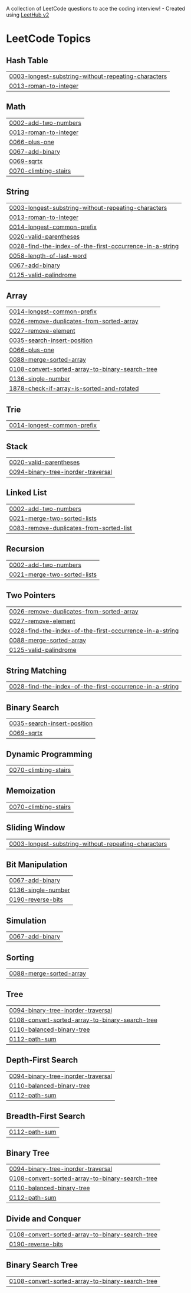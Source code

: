 A collection of LeetCode questions to ace the coding interview! - Created using [LeetHub v2](https://github.com/arunbhardwaj/LeetHub-2.0)
<!---LeetCode Topics Start-->
# LeetCode Topics
## Hash Table
|  |
| ------- |
| [0003-longest-substring-without-repeating-characters](https://github.com/koushalchintakayala/Leetcode-Progress/tree/master/0003-longest-substring-without-repeating-characters) |
| [0013-roman-to-integer](https://github.com/koushalchintakayala/Leetcode-Progress/tree/master/0013-roman-to-integer) |
## Math
|  |
| ------- |
| [0002-add-two-numbers](https://github.com/koushalchintakayala/Leetcode-Progress/tree/master/0002-add-two-numbers) |
| [0013-roman-to-integer](https://github.com/koushalchintakayala/Leetcode-Progress/tree/master/0013-roman-to-integer) |
| [0066-plus-one](https://github.com/koushalchintakayala/Leetcode-Progress/tree/master/0066-plus-one) |
| [0067-add-binary](https://github.com/koushalchintakayala/Leetcode-Progress/tree/master/0067-add-binary) |
| [0069-sqrtx](https://github.com/koushalchintakayala/Leetcode-Progress/tree/master/0069-sqrtx) |
| [0070-climbing-stairs](https://github.com/koushalchintakayala/Leetcode-Progress/tree/master/0070-climbing-stairs) |
## String
|  |
| ------- |
| [0003-longest-substring-without-repeating-characters](https://github.com/koushalchintakayala/Leetcode-Progress/tree/master/0003-longest-substring-without-repeating-characters) |
| [0013-roman-to-integer](https://github.com/koushalchintakayala/Leetcode-Progress/tree/master/0013-roman-to-integer) |
| [0014-longest-common-prefix](https://github.com/koushalchintakayala/Leetcode-Progress/tree/master/0014-longest-common-prefix) |
| [0020-valid-parentheses](https://github.com/koushalchintakayala/Leetcode-Progress/tree/master/0020-valid-parentheses) |
| [0028-find-the-index-of-the-first-occurrence-in-a-string](https://github.com/koushalchintakayala/Leetcode-Progress/tree/master/0028-find-the-index-of-the-first-occurrence-in-a-string) |
| [0058-length-of-last-word](https://github.com/koushalchintakayala/Leetcode-Progress/tree/master/0058-length-of-last-word) |
| [0067-add-binary](https://github.com/koushalchintakayala/Leetcode-Progress/tree/master/0067-add-binary) |
| [0125-valid-palindrome](https://github.com/koushalchintakayala/Leetcode-Progress/tree/master/0125-valid-palindrome) |
## Array
|  |
| ------- |
| [0014-longest-common-prefix](https://github.com/koushalchintakayala/Leetcode-Progress/tree/master/0014-longest-common-prefix) |
| [0026-remove-duplicates-from-sorted-array](https://github.com/koushalchintakayala/Leetcode-Progress/tree/master/0026-remove-duplicates-from-sorted-array) |
| [0027-remove-element](https://github.com/koushalchintakayala/Leetcode-Progress/tree/master/0027-remove-element) |
| [0035-search-insert-position](https://github.com/koushalchintakayala/Leetcode-Progress/tree/master/0035-search-insert-position) |
| [0066-plus-one](https://github.com/koushalchintakayala/Leetcode-Progress/tree/master/0066-plus-one) |
| [0088-merge-sorted-array](https://github.com/koushalchintakayala/Leetcode-Progress/tree/master/0088-merge-sorted-array) |
| [0108-convert-sorted-array-to-binary-search-tree](https://github.com/koushalchintakayala/Leetcode-Progress/tree/master/0108-convert-sorted-array-to-binary-search-tree) |
| [0136-single-number](https://github.com/koushalchintakayala/Leetcode-Progress/tree/master/0136-single-number) |
| [1878-check-if-array-is-sorted-and-rotated](https://github.com/koushalchintakayala/Leetcode-Progress/tree/master/1878-check-if-array-is-sorted-and-rotated) |
## Trie
|  |
| ------- |
| [0014-longest-common-prefix](https://github.com/koushalchintakayala/Leetcode-Progress/tree/master/0014-longest-common-prefix) |
## Stack
|  |
| ------- |
| [0020-valid-parentheses](https://github.com/koushalchintakayala/Leetcode-Progress/tree/master/0020-valid-parentheses) |
| [0094-binary-tree-inorder-traversal](https://github.com/koushalchintakayala/Leetcode-Progress/tree/master/0094-binary-tree-inorder-traversal) |
## Linked List
|  |
| ------- |
| [0002-add-two-numbers](https://github.com/koushalchintakayala/Leetcode-Progress/tree/master/0002-add-two-numbers) |
| [0021-merge-two-sorted-lists](https://github.com/koushalchintakayala/Leetcode-Progress/tree/master/0021-merge-two-sorted-lists) |
| [0083-remove-duplicates-from-sorted-list](https://github.com/koushalchintakayala/Leetcode-Progress/tree/master/0083-remove-duplicates-from-sorted-list) |
## Recursion
|  |
| ------- |
| [0002-add-two-numbers](https://github.com/koushalchintakayala/Leetcode-Progress/tree/master/0002-add-two-numbers) |
| [0021-merge-two-sorted-lists](https://github.com/koushalchintakayala/Leetcode-Progress/tree/master/0021-merge-two-sorted-lists) |
## Two Pointers
|  |
| ------- |
| [0026-remove-duplicates-from-sorted-array](https://github.com/koushalchintakayala/Leetcode-Progress/tree/master/0026-remove-duplicates-from-sorted-array) |
| [0027-remove-element](https://github.com/koushalchintakayala/Leetcode-Progress/tree/master/0027-remove-element) |
| [0028-find-the-index-of-the-first-occurrence-in-a-string](https://github.com/koushalchintakayala/Leetcode-Progress/tree/master/0028-find-the-index-of-the-first-occurrence-in-a-string) |
| [0088-merge-sorted-array](https://github.com/koushalchintakayala/Leetcode-Progress/tree/master/0088-merge-sorted-array) |
| [0125-valid-palindrome](https://github.com/koushalchintakayala/Leetcode-Progress/tree/master/0125-valid-palindrome) |
## String Matching
|  |
| ------- |
| [0028-find-the-index-of-the-first-occurrence-in-a-string](https://github.com/koushalchintakayala/Leetcode-Progress/tree/master/0028-find-the-index-of-the-first-occurrence-in-a-string) |
## Binary Search
|  |
| ------- |
| [0035-search-insert-position](https://github.com/koushalchintakayala/Leetcode-Progress/tree/master/0035-search-insert-position) |
| [0069-sqrtx](https://github.com/koushalchintakayala/Leetcode-Progress/tree/master/0069-sqrtx) |
## Dynamic Programming
|  |
| ------- |
| [0070-climbing-stairs](https://github.com/koushalchintakayala/Leetcode-Progress/tree/master/0070-climbing-stairs) |
## Memoization
|  |
| ------- |
| [0070-climbing-stairs](https://github.com/koushalchintakayala/Leetcode-Progress/tree/master/0070-climbing-stairs) |
## Sliding Window
|  |
| ------- |
| [0003-longest-substring-without-repeating-characters](https://github.com/koushalchintakayala/Leetcode-Progress/tree/master/0003-longest-substring-without-repeating-characters) |
## Bit Manipulation
|  |
| ------- |
| [0067-add-binary](https://github.com/koushalchintakayala/Leetcode-Progress/tree/master/0067-add-binary) |
| [0136-single-number](https://github.com/koushalchintakayala/Leetcode-Progress/tree/master/0136-single-number) |
| [0190-reverse-bits](https://github.com/koushalchintakayala/Leetcode-Progress/tree/master/0190-reverse-bits) |
## Simulation
|  |
| ------- |
| [0067-add-binary](https://github.com/koushalchintakayala/Leetcode-Progress/tree/master/0067-add-binary) |
## Sorting
|  |
| ------- |
| [0088-merge-sorted-array](https://github.com/koushalchintakayala/Leetcode-Progress/tree/master/0088-merge-sorted-array) |
## Tree
|  |
| ------- |
| [0094-binary-tree-inorder-traversal](https://github.com/koushalchintakayala/Leetcode-Progress/tree/master/0094-binary-tree-inorder-traversal) |
| [0108-convert-sorted-array-to-binary-search-tree](https://github.com/koushalchintakayala/Leetcode-Progress/tree/master/0108-convert-sorted-array-to-binary-search-tree) |
| [0110-balanced-binary-tree](https://github.com/koushalchintakayala/Leetcode-Progress/tree/master/0110-balanced-binary-tree) |
| [0112-path-sum](https://github.com/koushalchintakayala/Leetcode-Progress/tree/master/0112-path-sum) |
## Depth-First Search
|  |
| ------- |
| [0094-binary-tree-inorder-traversal](https://github.com/koushalchintakayala/Leetcode-Progress/tree/master/0094-binary-tree-inorder-traversal) |
| [0110-balanced-binary-tree](https://github.com/koushalchintakayala/Leetcode-Progress/tree/master/0110-balanced-binary-tree) |
| [0112-path-sum](https://github.com/koushalchintakayala/Leetcode-Progress/tree/master/0112-path-sum) |
## Breadth-First Search
|  |
| ------- |
| [0112-path-sum](https://github.com/koushalchintakayala/Leetcode-Progress/tree/master/0112-path-sum) |
## Binary Tree
|  |
| ------- |
| [0094-binary-tree-inorder-traversal](https://github.com/koushalchintakayala/Leetcode-Progress/tree/master/0094-binary-tree-inorder-traversal) |
| [0108-convert-sorted-array-to-binary-search-tree](https://github.com/koushalchintakayala/Leetcode-Progress/tree/master/0108-convert-sorted-array-to-binary-search-tree) |
| [0110-balanced-binary-tree](https://github.com/koushalchintakayala/Leetcode-Progress/tree/master/0110-balanced-binary-tree) |
| [0112-path-sum](https://github.com/koushalchintakayala/Leetcode-Progress/tree/master/0112-path-sum) |
## Divide and Conquer
|  |
| ------- |
| [0108-convert-sorted-array-to-binary-search-tree](https://github.com/koushalchintakayala/Leetcode-Progress/tree/master/0108-convert-sorted-array-to-binary-search-tree) |
| [0190-reverse-bits](https://github.com/koushalchintakayala/Leetcode-Progress/tree/master/0190-reverse-bits) |
## Binary Search Tree
|  |
| ------- |
| [0108-convert-sorted-array-to-binary-search-tree](https://github.com/koushalchintakayala/Leetcode-Progress/tree/master/0108-convert-sorted-array-to-binary-search-tree) |
<!---LeetCode Topics End-->